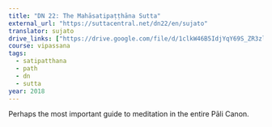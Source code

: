 ```yaml
---
title: "DN 22: The Mahāsatipaṭṭhāna Sutta"
external_url: "https://suttacentral.net/dn22/en/sujato"
translator: sujato
drive_links: ["https://drive.google.com/file/d/1clkW46B5IdjYqY69S_ZR3zl_7kwuQl7q/view?usp=drivesdk"]
course: vipassana
tags:
  - satipatthana
  - path
  - dn
  - sutta
year: 2018
---
```


Perhaps the most important guide to meditation in the entire Pāli Canon.

